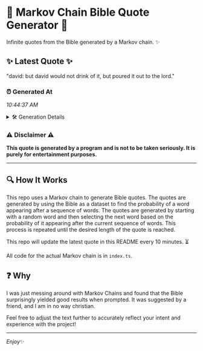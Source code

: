 # 📖 Markov Chain Bible Quote Generator 📖

Infinite quotes from the Bible generated by a Markov chain. ✨

## ✨ Latest Quote ✨
"david: but david would not drink of it, but poured it out to the lord."

### ⏰ Generated At
*10:44:37 AM*

<details>
    <summary>🛠️ Generation Details</summary>
    <p>
        <strong>🌱 Seed:</strong> david:<br>
        <strong>🔄 Iterations:</strong> 14<br>
        <strong>📜 Context History:</strong><br>[ david: ]: but<br>[ david:, but ]: david<br>[ david:, but, david ]: would<br>[ david:, but, david, would ]: not<br>[ david:, but, david, would, not ]: drink<br>[ david:, but, david, would, not, drink ]: of<br>[ but, david, would, not, drink, of ]: it,<br>[ david, would, not, drink, of, it, ]: but<br>[ would, not, drink, of, it,, but ]: poured<br>[ not, drink, of, it,, but, poured ]: it<br>[ drink, of, it,, but, poured, it ]: out<br>[ of, it,, but, poured, it, out ]: to<br>[ it,, but, poured, it, out, to ]: the<br>[ but, poured, it, out, to, the ]: lord.<br>
    </p>
</details>

### ⚠️ Disclaimer ⚠️
**This quote is generated by a program and is not to be taken seriously. It is purely for entertainment purposes.**

---

## 🔍 How It Works

This repo uses a Markov chain to generate Bible quotes. The quotes are generated by using the Bible as a dataset to find the probability of a word appearing after a sequence of words. The quotes are generated by starting with a random word and then selecting the next word based on the probability of it appearing after the current sequence of words. This process is repeated until the desired length of the quote is reached.

This repo will update the latest quote in this README every 10 minutes. ⏳

All code for the actual Markov chain is in `index.ts`.

## ❓ Why

I was just messing around with Markov Chains and found that the Bible surprisingly yielded good results when prompted. 
It was suggested by a friend, and I am in no way christian.

Feel free to adjust the text further to accurately reflect your intent and experience with the project!

---

*Enjoy*✨
